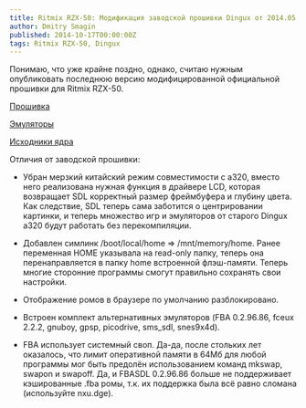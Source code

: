 ```yaml
---
title: Ritmix RZX-50: Модификация заводской прошивки Dingux от 2014.05.18
author: Dmitry Smagin
published: 2014-10-17T00:00:00Z
tags: Ritmix RZX-50, Dingux
---
```


Понимаю, что уже крайне поздно, однако, считаю нужным опубликовать последнюю версию модифицированной официальной прошивки для Ritmix RZX-50.

[Прошивка](https://yadi.sk/d/2puQQMIW32yZqF)

[Эмуляторы](https://yadi.sk/d/njB7qB1M32yaPn)

[Исходники ядра](https://github.com/dmitrysmagin/a380_kernel/tree/jz-2.6.24)

Отличия от заводской прошивки:

- Убран мерзкий китайский режим совместимости с a320, вместо него реализована
нужная функция в драйвере LCD, которая возвращает SDL корректный размер
фреймбуфера и глубину цвета. Как следствие, SDL теперь сама заботится о
центрировании картинки, и теперь множество игр и эмуляторов от старого Dingux
a320 будут работать без перекомпиляции.

- Добавлен симлинк /boot/local/home => /mnt/memory/home. Ранее переменная
HOME указывала на read-only папку, теперь она перенаправляется в папку home
встроенной флэш-памяти. Теперь многие сторонние программы смогут правильно
сохранять свои настройки.

- Отображение ромов в браузере по умолчанию разблокировано.

- Встроен комплект альтернативных эмуляторов (FBA 0.2.96.86, fceux 2.2.2,
gnuboy, gpsp, picodrive, sms_sdl, snes9x4d).

- FBA  использует системный своп. Да-да, после стольких лет оказалось, что лимит оперативной памяти в 64Мб для любой программы мог быть предолён использованием команд mkswap, swapon и swapoff. Да, и FBASDL 0.2.96.86 больше не поддерживает кэшированные .fba ромы, т.к. их поддержка была всё равно сломана (используйте nxu.dge).
